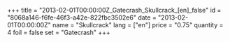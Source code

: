 +++
title = "2013-02-01T00:00:00Z_Gatecrash_Skullcrack_[en]_false"
id = "8068a146-f6fe-46f3-a42e-822fbc3502e6"
date = "2013-02-01T00:00:00Z"
name = "Skullcrack"
lang = ["en"]
price = "0.75"
quantity = 4
foil = false
set = "Gatecrash"
+++
